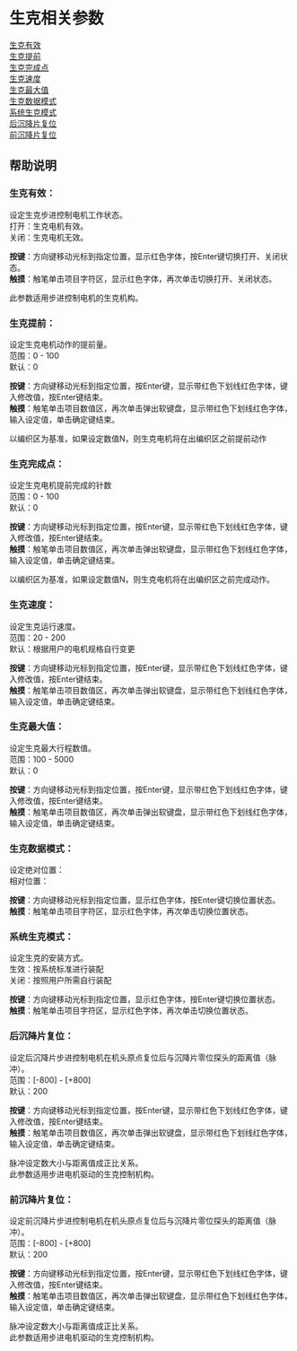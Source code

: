 # 生克相关参数

[生克有效](sheng-ke-xiang-guan-can-shu.md#sheng-ke-you-xiao)   
[生克提前](sheng-ke-xiang-guan-can-shu.md#sheng-ke-ti-qian)   
[生克完成点](sheng-ke-xiang-guan-can-shu.md#sheng-ke-wan-cheng-dian)   
[生克速度](sheng-ke-xiang-guan-can-shu.md#sheng-ke-su-du)   
[生克最大值 ](sheng-ke-xiang-guan-can-shu.md#sheng-ke-zui-da-zhi)  
[生克数据模式](sheng-ke-xiang-guan-can-shu.md#sheng-ke-shu-ju-mo-shi)   
[系统生克模式 ](sheng-ke-xiang-guan-can-shu.md#xi-tong-sheng-ke-mo-shi)  
[后沉降片复位](sheng-ke-xiang-guan-can-shu.md#hou-chen-jiang-pian-fu-wei)   
[前沉降片复位](sheng-ke-xiang-guan-can-shu.md#qian-chen-jiang-pian-fu-wei)

## 帮助说明

### **生克有效：**

设定生克步进控制电机工作状态。  
 打开：生克电机有效。  
 关闭：生克电机无效。

**按键**：方向键移动光标到指定位置，显示红色字体，按Enter键切换打开、关闭状态。  
**触摸**：触笔单击项目字符区，显示红色字体，再次单击切换打开、关闭状态。

此参数适用步进控制电机的生克机构。

### **生克提前：**

设定生克电机动作的提前量。  
 范围：0 - 100  
 默认：0

**按键**：方向键移动光标到指定位置，按Enter键，显示带红色下划线红色字体，键入修改值，按Enter键结束。  
**触摸**：触笔单击项目数值区，再次单击弹出软键盘，显示带红色下划线红色字体，输入设定值，单击确定键结束。

以编织区为基准，如果设定数值N，则生克电机将在出编织区之前提前动作

### **生克完成点：**

设定生克电机提前完成的针数  
 范围：0 - 100  
 默认：0

**按键**：方向键移动光标到指定位置，按Enter键，显示带红色下划线红色字体，键入修改值，按Enter键结束。  
**触摸**：触笔单击项目数值区，再次单击弹出软键盘，显示带红色下划线红色字体，输入设定值，单击确定键结束。

以编织区为基准，如果设定数值N，则生克电机将在出编织区之前完成动作。

### **生克速度：**

设定生克运行速度。  
 范围：20 - 200  
 默认：根据用户的电机规格自行变更

**按键**：方向键移动光标到指定位置，按Enter键，显示带红色下划线红色字体，键入修改值，按Enter键结束。  
**触摸**：触笔单击项目数值区，再次单击弹出软键盘，显示带红色下划线红色字体，输入设定值，单击确定键结束。

### **生克最大值：**

设定生克最大行程数值。  
 范围：100 - 5000  
 默认：0

**按键**：方向键移动光标到指定位置，按Enter键，显示带红色下划线红色字体，键入修改值，按Enter键结束。  
**触摸**：触笔单击项目数值区，再次单击弹出软键盘，显示带红色下划线红色字体，输入设定值，单击确定键结束。

### **生克数据模式：**

设定绝对位置：  
 相对位置：

**按键**：方向键移动光标到指定位置，显示红色字体，按Enter键切换位置状态。  
**触摸**：触笔单击项目字符区，显示红色字体，再次单击切换位置状态。

### **系统生克模式：**

设定生克的安装方式。  
 生效：按系统标准进行装配  
 关闭：按照用户所需自行装配

**按键**：方向键移动光标到指定位置，显示红色字体，按Enter键切换位置状态。  
**触摸**：触笔单击项目字符区，显示红色字体，再次单击切换位置状态。

### **后沉降片复位：**

设定后沉降片步进控制电机在机头原点复位后与沉降片零位探头的距离值（脉冲）。  
 范围：\[-800\] - \[+800\]  
 默认：200 

**按键**：方向键移动光标到指定位置，按Enter键，显示带红色下划线红色字体，键入修改值，按Enter键结束。  
**触摸**：触笔单击项目数值区，再次单击弹出软键盘，显示带红色下划线红色字体，输入设定值，单击确定键结束。

脉冲设定数大小与距离值成正比关系。   
 此参数适用步进电机驱动的生克控制机构。

### **前沉降片复位：**

设定前沉降片步进控制电机在机头原点复位后与沉降片零位探头的距离值（脉冲）。   
 范围：\[-800\] - \[+800\]  
 默认：200

**按键**：方向键移动光标到指定位置，按Enter键，显示带红色下划线红色字体，键入修改值，按Enter键结束。  
**触摸**：触笔单击项目数值区，再次单击弹出软键盘，显示带红色下划线红色字体，输入设定值，单击确定键结束。

脉冲设定数大小与距离值成正比关系。   
 此参数适用步进电机驱动的生克控制机构。

